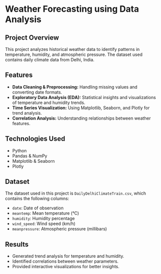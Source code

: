 # Weather Forecasting using Data Analysis

## Project Overview
This project analyzes historical weather data to identify patterns in temperature, humidity, and atmospheric pressure. The dataset used contains daily climate data from Delhi, India.

## Features
- **Data Cleaning & Preprocessing:** Handling missing values and converting date formats.
- **Exploratory Data Analysis (EDA):** Statistical insights and visualizations of temperature and humidity trends.
- **Time Series Visualization:** Using Matplotlib, Seaborn, and Plotly for trend analysis.
- **Correlation Analysis:** Understanding relationships between weather features.

## Technologies Used
- Python
- Pandas & NumPy
- Matplotlib & Seaborn
- Plotly

## Dataset
The dataset used in this project is `DailyDelhiClimateTrain.csv`, which contains the following columns:
- `date`: Date of observation
- `meantemp`: Mean temperature (°C)
- `humidity`: Humidity percentage
- `wind_speed`: Wind speed (km/h)
- `meanpressure`: Atmospheric pressure (millibars)


## Results
- Generated trend analysis for temperature and humidity.
- Identified correlations between weather parameters.
- Provided interactive visualizations for better insights.



